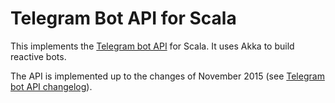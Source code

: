 # Telegram Bot API for Scala

This implements the [Telegram bot API](https://core.telegram.org/bots/api) for Scala. It uses Akka to build
reactive bots.

The API is implemented up to the changes of November 2015
(see [Telegram bot API changelog](https://core.telegram.org/bots/api-changelog)).
